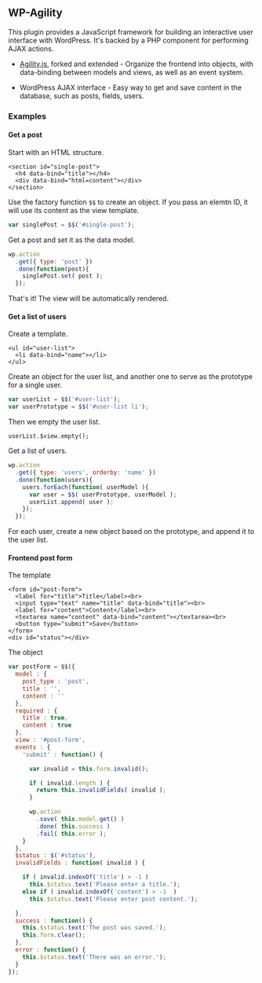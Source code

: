 ## WP-Agility

This plugin provides a JavaScript framework for building an interactive user interface with WordPress. It's backed by a PHP component for performing AJAX actions.

- [Agility.js](http://agilityjs.com), forked and extended - Organize the frontend into objects, with data-binding between models and views, as well as an event system.

- WordPress AJAX interface - Easy way to get and save content in the database, such as posts, fields, users. 

### Examples

#### Get a post

Start with an HTML structure.

```
<section id="single-post">
  <h4 data-bind="title"></h4>
  <div data-bind="html=content"></div>
</section>
```

Use the factory function `$$` to create an object. If you pass an elemtn ID, it will use its content as the view template.

```javascript
var singlePost = $$('#single-post');
```

Get a post and set it as the data model.

```javascript
wp.action
  .get({ type: 'post' })
  .done(function(post){
    singlePost.set( post );
  });
```

That's it! The view will be automatically rendered.

#### Get a list of users

Create a template.

```
<ul id="user-list">
  <li data-bind="name"></li>
</ul>
```

Create an object for the user list, and another one to serve as the prototype for a single user.

```javascript
var userList = $$('#user-list');
var userPrototype = $$('#user-list li');
```

Then we empty the user list.

```
userList.$view.empty();
```

Get a list of users.

```javascript
wp.action
  .get({ type: 'users', orderby: 'name' })
  .done(function(users){
    users.forEach(function( userModel ){
      var user = $$( userPrototype, userModel );
      userList.append( user );
    });
  });
```

For each user, create a new object based on the prototype, and append it to the user list.

#### Frontend post form

The template

```
<form id="post-form">
  <label for="title">Title</label><br>
  <input type="text" name="title" data-bind="title"><br>
  <label for="content">Content</label><br>
  <textarea name="content" data-bind="content"></textarea><br>
  <button type="submit">Save</button>
</form>
<div id="status"></div>
```

The object


```javascript
var postForm = $$({
  model : {
    post_type : 'post',
    title : '',
    content : ''
  },
  required : {
    title : true,
    content : true
  },
  view : '#post-form',
  events : {
    'submit' : function() {

      var invalid = this.form.invalid();

      if ( invalid.length ) {
        return this.invalidFields( invalid );
      }

      wp.action
        .save( this.model.get() )
        .done( this.success )
        .fail( this.error );
    }
  },
  $status : $('#status'),
  invalidFields : function( invalid ) {

    if ( invalid.indexOf('title') > -1 )
      this.$status.text('Please enter a title.');
    else if ( invalid.indexOf('content') > -1  )
      this.$status.text('Please enter post content.');

  },
  success : function() {
    this.$status.text('The post was saved.');
    this.form.clear();
  },
  error : function() {
    this.$status.text('There was an error.');
  }
});
```